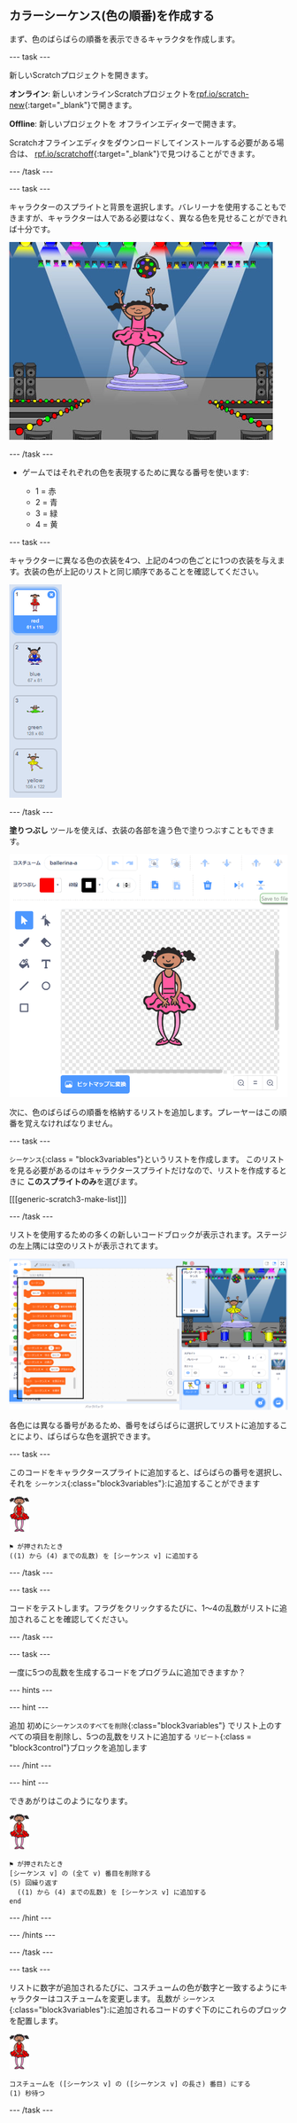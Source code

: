 ## カラーシーケンス(色の順番)を作成する

まず、色のばらばらの順番を表示できるキャラクタを作成します。

\--- task \---

新しいScratchプロジェクトを開きます。

**オンライン**: 新しいオンラインScratchプロジェクトを[rpf.io/scratch-new](https://rpf.io/scratch-new){:target="_blank"}で開きます。

**Offline**: 新しいプロジェクトを オフラインエディターで開きます。

Scratchオフラインエディタをダウンロードしてインストールする必要がある場合は、 [rpf.io/scratchoff](https://rpf.io/scratchoff){:target="_blank"}で見つけることができます。

\--- /task \---

\--- task \---

キャラクターのスプライトと背景を選択します。バレリーナを使用することもできますが、キャラクターは人である必要はなく、異なる色を見せることができれば十分です。

![スクリーンショット](images/colour-sprite.png)

\--- /task \---

+ ゲームではそれぞれの色を表現するために異なる番号を使います:
    
    + 1 = 赤
    + 2 = 青
    + 3 = 緑
    + 4 = 黄

\--- task \---

キャラクターに異なる色の衣装を4つ、上記の4つの色ごとに1つの衣装を与えます。衣装の色が上記のリストと同じ順序であることを確認してください。

![スクリーンショット](images/colour-costume.png)

\--- /task \---

**塗りつぶし** ツールを使えば、衣装の各部を違う色で塗りつぶすこともできます。

![塗りつぶす](images/color-a-shape.png)

次に、色のばらばらの順番を格納するリストを追加します。プレーヤーはこの順番を覚えなければなりません。

\--- task \---

`シーケンス`{:class = "block3variables"}というリストを作成します。 このリストを見る必要があるのはキャラクタースプライトだけなので、リストを作成するときに **このスプライトのみ**を選びます。

[[[generic-scratch3-make-list]]]

\--- /task \---

リストを使用するための多くの新しいコードブロックが表示されます。ステージの左上隅には空のリストが表示されてます。

![スクリーンショット](images/colour-list-blocks-annotated.png)

各色には異なる番号があるため、番号をばらばらに選択してリストに追加することにより、ばらばらな色を選択できます。

\--- task \---

このコードをキャラクタースプライトに追加すると、ばらばらの番号を選択し、それを `シーケンス`{:class="block3variables"}:に追加することができます

![バレリーナ](images/ballerina.png)

```blocks3
⚑ が押されたとき
((1) から (4) までの乱数) を [シーケンス v] に追加する
```

\--- /task \---

\--- task \---

コードをテストします。フラグをクリックするたびに、1〜4の乱数がリストに追加されることを確認してください。

\--- /task \---

\--- task \---

一度に5つの乱数を生成するコードをプログラムに追加できますか？

\--- hints \---

\--- hint \---

追加 初めに`シーケンスのすべてを削除`{:class="block3variables"} でリスト上のすべての項目を削除し、5つの乱数をリストに追加する `リピート`{:class = "block3control"}ブロックを追加します

\--- /hint \---

\--- hint \---

できあがりはこのようになります。

![バレリーナ](images/ballerina.png)

```blocks3
⚑ が押されたとき
[シーケンス v] の (全て v) 番目を削除する
(5) 回繰り返す 
  ((1) から (4) までの乱数) を [シーケンス v] に追加する
end
```

\--- /hint \---

\--- /hints \---

\--- /task \---

\--- task \---

リストに数字が追加されるたびに、コスチュームの色が数字と一致するようにキャラクターはコスチュームを変更します。 乱数が `シーケンス`{:class="block3variables"}:に追加されるコードのすぐ下のにこれらのブロックを配置します。

![バレリーナ](images/ballerina.png)

```blocks3
コスチュームを ([シーケンス v] の ([シーケンス v] の長さ) 番目) にする
(1) 秒待つ
```

\--- /task \---